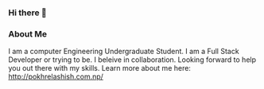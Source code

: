 ### Hi there 👋

<!--
**meashishpokhrel/meashishpokhrel** is a ✨ _special_ ✨ repository because its `README.md` (this file) appears on your GitHub profile.

Here are some ideas to get you started:

- 🔭 I’m currently working on Web Development
- 🌱 I’m currently learning Web | Mobile Development
- 👯 I’m looking to collaborate on Web abd Mobile App Developement.
- 🤔 I’m looking for help with ...
- 💬 Ask me about ...
- 📫 How to reach me: meashishpokhrel@gmail.com
- 😄 Pronouns: ...
- ⚡ Fun fact: ...
-->

### About Me
I am a computer Engineering Undergraduate Student. I am a Full Stack Developer or trying to be. I beleive in collaboration. Looking forward to help you out there with my skills. 
Learn  more about me here: http://pokhrelashish.com.np/
